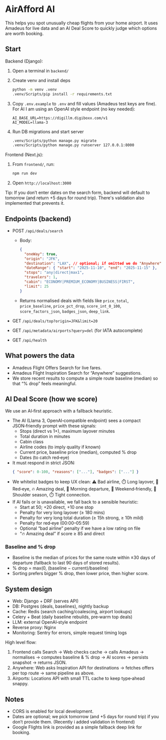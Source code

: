 # AirAfford AI
This helps you spot unusually cheap flights from your home airport. It uses Amadeus for live data and an AI Deal Score to quickly judge which options are worth booking.

## Start
Backend (Django):
1. Open a terminal in `backend/`
2. Create venv and install deps
   ```bash
   python -m venv .venv
   .venv/Scripts/pip install -r requirements.txt
   ```
3. Copy `.env.example` to `.env` and fill values (Amadeus test keys are fine). For AI I am using an OpenAI style endpoint (no key needed):
   
   ```env
   AI_BASE_URL=https://digillm.digiboxx.com/v1
   AI_MODEL=llama-3
   ```
4. Run DB migrations and start server
   
   ```bash
   .venv/Scripts/python manage.py migrate
   .venv/Scripts/python manage.py runserver 127.0.0.1:8000
   ```

Frontend (Next.js):
1. From `frontend/`, run:
   
   ```bash
   npm run dev
   ```
2. Open `http://localhost:3000`

Tip: If you don’t enter dates on the search form, backend will default to tomorrow (and return +5 days for round trip). There's validation also implemented that prevents it. 

## Endpoints (backend)
- POST ` /api/deals/search `
  - Body:
    ```json
    {
      "oneWay": true,
      "origin": "JFK",
      "destination": "LAX", // optional; if omitted we do "Anywhere"
      "dateRange": { "start": "2025-11-10", "end": "2025-11-15" },
      "stops": "any|direct|max1",
      "travelers": 1,
      "cabin": "ECONOMY|PREMIUM_ECONOMY|BUSINESS|FIRST",
      "limit": 25
    }
    ```
  - Returns normalised deals with fields like `price_total`, `price_baseline`, `price_pct_drop`, `score_int_0_100`, `score_factors_json`, `badges_json`, `deep_link`.

- GET ` /api/deals/top?origin=JFK&limit=20 `
- GET ` /api/metadata/airports?query=del ` (for IATA autocomplete)
- GET ` /api/health `

## What powers the data
- Amadeus Flight Offers Search for live fares.
- Amadeus Flight Inspiration Search for “Anywhere” suggestions.
- We store recent results to compute a simple route baseline (median) so that “% drop” feels meaningful.

## AI Deal Score (how we score)
We use an AI‑first approach with a fallback heuristic.
- The AI (Llama 3, OpenAI‑compatible endpoint) sees a compact JSON‑friendly prompt with these signals:
  - Stops (direct vs 1+), maximum layover minutes
  - Total duration in minutes
  - Cabin class
  - Airline codes (to imply quality if known)
  - Current price, baseline price (median), computed % drop
  - Dates (to catch red‑eye)
- It must respond in strict JSON:
  ```json
  { "score": 0-100, "reasons": ["..."], "badges": ["..."] }
  ```
- We whitelist badges to keep UX clean: ⚠️ Bad airline, ⏱️ Long layover, 🌙 Red‑eye, 🔥 Amazing deal, 🌅 Morning departure, 🛌 Weekend‑friendly, 🍂 Shoulder season, ⏱️ Tight connection.
- If AI fails or is unavailable, we fall back to a sensible heuristic:
  - Start at 50; +20 direct, +10 one stop
  - Penalty for very long layover (≥ 180 mins)
  - Penalty for very long total duration (≥ 15h strong, ≥ 10h mild)
  - Penalty for red‑eye (00:00–05:59)
  - Optional “bad airline” penalty if we have a low rating on file
  - “🔥 Amazing deal” if score ≥ 85 and direct

### Baseline and % drop
- Baseline is the median of prices for the same route within ±30 days of departure (fallback to last 90 days of stored results).
- % drop = max(0, (baseline − current)/baseline)
- Sorting prefers bigger % drop, then lower price, then higher score.

## System design
- Web: Django + DRF (serves API)
- DB: Postgres (deals, baselines), nightly backup
- Cache: Redis (search caching/coalescing, airport lookups)
- Celery + Beat (daily baseline rebuilds, pre‑warm top deals)
- LLM: external OpenAI‑style endpoint
- Reverse proxy: Nginx
- Monitoring: Sentry for errors, simple request timing logs

High level flow:
1) Frontend calls Search → Web checks cache → calls Amadeus → normalises → computes baseline & % drop → AI scores → persists snapshot → returns JSON.
2) Anywhere: Web asks Inspiration API for destinations → fetches offers per top route → same pipeline as above.
3) Airports: Locations API with small TTL cache to keep type‑ahead snappy.

## Notes
- CORS is enabled for local development.
- Dates are optional; we pick tomorrow (and +5 days for round trip) if you don’t provide them. (Recently i added validation in frontend)
- Google Flights link is provided as a simple fallback deep link for booking.
